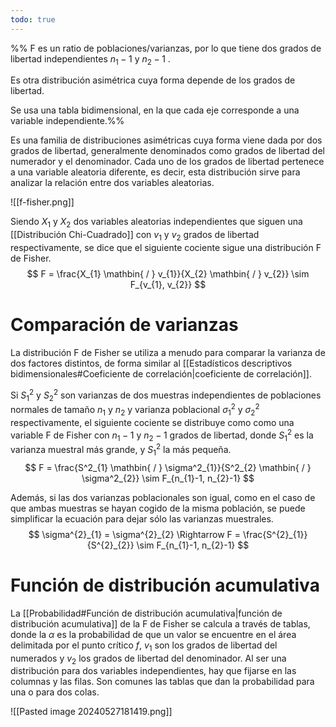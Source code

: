 ```yaml
---
todo: true
---
```

%%
F es un ratio de poblaciones/varianzas, por lo que tiene dos grados de libertad independientes $n_{1}-1$ y $n_{2}-1$ .

Es otra distribución asimétrica cuya forma depende de los grados de libertad.

Se usa una tabla bidimensional, en la que cada eje corresponde a una variable independiente.%%

Es una familia de distribuciones asimétricas cuya forma viene dada por dos grados de libertad, generalmente denominados como grados de libertad del numerador y el denominador. Cada uno de los grados de libertad pertenece a una variable aleatoria diferente, es decir, esta distribución sirve para analizar la relación entre dos variables aleatorias.

![[f-fisher.png]]

Siendo $X_{1}$ y $X_{2}$ dos variables aleatorias independientes que siguen una [[Distribución Chi-Cuadrado]] con $v_1$ y $v_2$ grados de libertad respectivamente, se dice que el siguiente cociente sigue una distribución F de Fisher.
$$
F = \frac{X_{1} \mathbin{ / } v_{1}}{X_{2} \mathbin{ / } v_{2}} \sim F_{v_{1}, v_{2}}
$$

# Comparación de varianzas

La distribución F de Fisher se utiliza a menudo para  comparar la varianza de dos factores distintos, de forma similar al [[Estadísticos descriptivos bidimensionales#Coeficiente de correlación|coeficiente de correlación]].

Si $S^{2}_{1}$ y $S^{2}_{2}$ son varianzas de dos muestras independientes de poblaciones normales de tamaño $n_1$ y $n_2$ y varianza poblacional $\sigma^{2}_{1}$ y $\sigma^{2}_{2}$ respectivamente, el siguiente cociente se distribuye como como una variable F de Fisher con $n_{1}-1$ y $n_{2} - 1$ grados de libertad, donde $S^{2}_{1}$ es la varianza muestral más grande, y $S^2_1$ la más pequeña.
$$
F = \frac{S^2_{1} \mathbin{ / } \sigma^2_{1}}{S^2_{2} \mathbin{ / } \sigma^2_{2}} \sim F_{n_{1}-1, n_{2}-1}
$$

Además, si las dos varianzas poblacionales son igual, como en el caso de que ambas muestras se hayan cogido de la misma población, se puede simplificar la ecuación para dejar sólo las varianzas muestrales.
$$
\sigma^{2}_{1} = \sigma^{2}_{2} \Rightarrow  F = \frac{S^{2}_{1}}{S^{2}_{2}} \sim F_{n_{1}-1, n_{2}-1}
$$

# Función de distribución acumulativa 

La [[Probabilidad#Función de distribución acumulativa|función de distribución acumulativa]] de la F de Fisher se calcula a través de tablas, donde la $\alpha$ es la probabilidad de que un valor se encuentre en el área delimitada por el punto crítico $f$, $v_{1}$ son los grados de libertad del numerados y $v_{2}$ los grados de libertad del denominador. Al ser una distribución para dos variables independientes, hay que fijarse en las columnas y las filas. Son comunes las tablas que dan la probabilidad para una o para dos colas.

![[Pasted image 20240527181419.png]]

